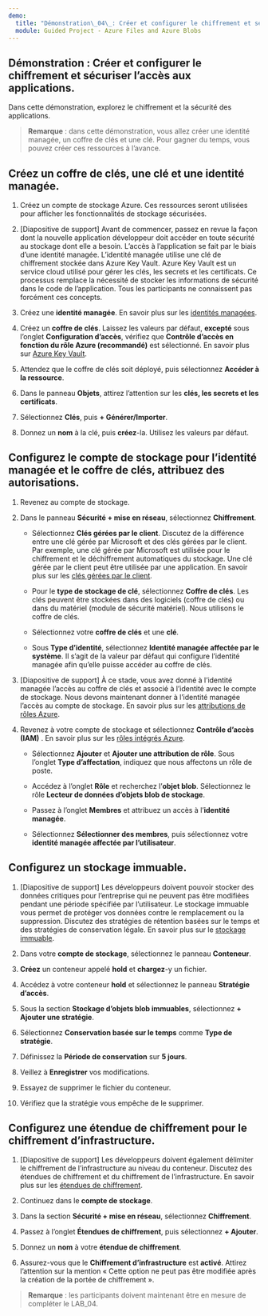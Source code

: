 ```yaml
---
demo:
  title: "Démonstration\_04\_: Créer et configurer le chiffrement et sécuriser l’accès aux applications"
  module: Guided Project - Azure Files and Azure Blobs
--- 
```


## Démonstration : Créer et configurer le chiffrement et sécuriser l’accès aux applications. 

Dans cette démonstration, explorez le chiffrement et la sécurité des applications.

> **Remarque** : dans cette démonstration, vous allez créer une identité managée, un coffre de clés et une clé. Pour gagner du temps, vous pouvez créer ces ressources à l’avance. 

## Créez un coffre de clés, une clé et une identité managée.

1. Créez un compte de stockage Azure. Ces ressources seront utilisées pour afficher les fonctionnalités de stockage sécurisées.

1. [Diapositive de support] Avant de commencer, passez en revue la façon dont la nouvelle application développeur doit accéder en toute sécurité au stockage dont elle a besoin. L’accès à l’application se fait par le biais d’une identité managée. L’identité managée utilise une clé de chiffrement stockée dans Azure Key Vault. Azure Key Vault est un service cloud utilisé pour gérer les clés, les secrets et les certificats. Ce processus remplace la nécessité de stocker les informations de sécurité dans le code de l’application.  Tous les participants ne connaissent pas forcément ces concepts.

1. Créez une **identité managée**. En savoir plus sur les [identités managées](https://learn.microsoft.com/en-us/azure/active-directory/managed-identities-azure-resources/overview).

1. Créez un **coffre de clés**. Laissez les valeurs par défaut, **excepté** sous l’onglet **Configuration d’accès**, vérifiez que **Contrôle d’accès en fonction du rôle Azure (recommandé)** est sélectionné. En savoir plus sur [Azure Key Vault](https://learn.microsoft.com/azure/active-directory/managed-identities-azure-resources/overview).

1. Attendez que le coffre de clés soit déployé, puis sélectionnez **Accéder à la ressource**.

1. Dans le panneau **Objets**, attirez l’attention sur les **clés, les secrets et les certificats**.

1. Sélectionnez **Clés**, puis **+ Générer/Importer**.

1. Donnez un **nom** à la clé, puis **créez**-la. Utilisez les valeurs par défaut.

## Configurez le compte de stockage pour l’identité managée et le coffre de clés, attribuez des autorisations.

1. Revenez au compte de stockage.

1. Dans le panneau **Sécurité + mise en réseau**, sélectionnez **Chiffrement**.

    - Sélectionnez **Clés gérées par le client**. Discutez de la différence entre une clé gérée par Microsoft et des clés gérées par le client. Par exemple, une clé gérée par Microsoft est utilisée pour le chiffrement et le déchiffrement automatiques du stockage. Une clé gérée par le client peut être utilisée par une application. En savoir plus sur les [clés gérées par le client](https://learn.microsoft.com/azure/storage/common/customer-managed-keys-overview).

    - Pour le **type de stockage de clé**, sélectionnez **Coffre de clés**. Les clés peuvent être stockées dans des logiciels (coffre de clés) ou dans du matériel (module de sécurité matériel). Nous utilisons le coffre de clés.

    - Sélectionnez votre **coffre de clés** et une **clé**.

    - Sous **Type d’identité**, sélectionnez **Identité managée affectée par le système**. Il s’agit de la valeur par défaut qui configure l’identité managée afin qu’elle puisse accéder au coffre de clés.

1. [Diapositive de support] À ce stade, vous avez donné à l’identité managée l’accès au coffre de clés et associé à l’identité avec le compte de stockage. Nous devons maintenant donner à l’identité managée l’accès au compte de stockage. En savoir plus sur les [attributions de rôles Azure](https://learn.microsoft.com/azure/role-based-access-control/role-assignments).

1. Revenez à votre compte de stockage et sélectionnez **Contrôle d’accès (IAM)** . En savoir plus sur les [rôles intégrés Azure](https://learn.microsoft.com/azure/role-based-access-control/built-in-roles).

    - Sélectionnez **Ajouter** et **Ajouter une attribution de rôle**. Sous l’onglet **Type d’affectation**, indiquez que nous affectons un rôle de poste.

    - Accédez à l’onglet **Rôle** et recherchez l’**objet blob**. Sélectionnez le rôle **Lecteur de données d’objets blob de stockage**.

    - Passez à l’onglet **Membres** et attribuez un accès à l’**identité managée**.

    - Sélectionnez **Sélectionner des membres**, puis sélectionnez votre **identité managée affectée par l’utilisateur**.

## Configurez un stockage immuable.

1. [Diapositive de support] Les développeurs doivent pouvoir stocker des données critiques pour l’entreprise qui ne peuvent pas être modifiées pendant une période spécifiée par l’utilisateur. Le stockage immuable vous permet de protéger vos données contre le remplacement ou la suppression. Discutez des stratégies de rétention basées sur le temps et des stratégies de conservation légale. En savoir plus sur le [stockage immuable](https://learn.microsoft.com/azure/storage/blobs/immutable-storage-overview).

1. Dans votre **compte de stockage**, sélectionnez le panneau **Conteneur**.

1. **Créez** un conteneur appelé **hold** et **chargez**-y un fichier.

1. Accédez à votre conteneur **hold** et sélectionnez le panneau **Stratégie d’accès**.

1. Sous la section **Stockage d’objets blob immuables**, sélectionnez **+ Ajouter une stratégie**.

1. Sélectionnez **Conservation basée sur le temps** comme **Type de stratégie**.

1. Définissez la **Période de conservation** sur **5 jours**.

1. Veillez à **Enregistrer** vos modifications.

1. Essayez de supprimer le fichier du conteneur.

1. Vérifiez que la stratégie vous empêche de le supprimer.

## Configurez une étendue de chiffrement pour le chiffrement d’infrastructure.

1. [Diapositive de support] Les développeurs doivent également délimiter le chiffrement de l’infrastructure au niveau du conteneur. Discutez des étendues de chiffrement et du chiffrement de l’infrastructure. En savoir plus sur les [étendues de chiffrement](https://learn.microsoft.com/azure/storage/blobs/encryption-scope-overview).

1. Continuez dans le **compte de stockage**.

1. Dans la section **Sécurité + mise en réseau**, sélectionnez **Chiffrement**.

1. Passez à l’onglet **Étendues de chiffrement**, puis sélectionnez **+ Ajouter**.

1. Donnez un **nom** à votre **étendue de chiffrement**.

1. Assurez-vous que le **Chiffrement d’infrastructure** est **activé**. Attirez l’attention sur la mention « Cette option ne peut pas être modifiée après la création de la portée de chiffrement ».

>**Remarque** : les participants doivent maintenant être en mesure de compléter le LAB_04. 
